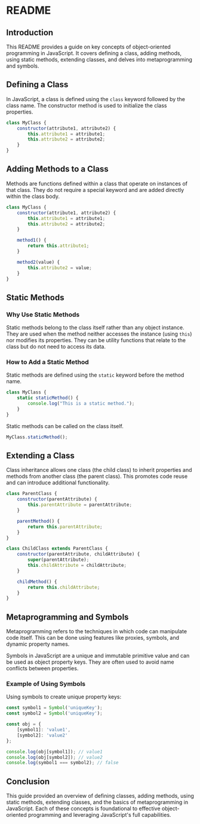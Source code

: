 # README

## Introduction

This README provides a guide on key concepts of object-oriented programming in JavaScript. It covers defining a class, adding methods, using static methods, extending classes, and delves into metaprogramming and symbols.


## Defining a Class

In JavaScript, a class is defined using the `class` keyword followed by the class name. The constructor method is used to initialize the class properties.

```javascript
class MyClass {
    constructor(attribute1, attribute2) {
        this.attribute1 = attribute1;
        this.attribute2 = attribute2;
    }
}
```

## Adding Methods to a Class

Methods are functions defined within a class that operate on instances of that class. They do not require a special keyword and are added directly within the class body.

```javascript
class MyClass {
    constructor(attribute1, attribute2) {
        this.attribute1 = attribute1;
        this.attribute2 = attribute2;
    }

    method1() {
        return this.attribute1;
    }

    method2(value) {
        this.attribute2 = value;
    }
}
```

## Static Methods

### Why Use Static Methods

Static methods belong to the class itself rather than any object instance. They are used when the method neither accesses the instance (using `this`) nor modifies its properties. They can be utility functions that relate to the class but do not need to access its data.

### How to Add a Static Method

Static methods are defined using the `static` keyword before the method name.

```javascript
class MyClass {
    static staticMethod() {
        console.log("This is a static method.");
    }
}
```

Static methods can be called on the class itself.

```javascript
MyClass.staticMethod();
```

## Extending a Class

Class inheritance allows one class (the child class) to inherit properties and methods from another class (the parent class). This promotes code reuse and can introduce additional functionality.

```javascript
class ParentClass {
    constructor(parentAttribute) {
        this.parentAttribute = parentAttribute;
    }

    parentMethod() {
        return this.parentAttribute;
    }
}

class ChildClass extends ParentClass {
    constructor(parentAttribute, childAttribute) {
        super(parentAttribute);
        this.childAttribute = childAttribute;
    }

    childMethod() {
        return this.childAttribute;
    }
}
```

## Metaprogramming and Symbols

Metaprogramming refers to the techniques in which code can manipulate code itself. This can be done using features like proxies, symbols, and dynamic property names.

Symbols in JavaScript are a unique and immutable primitive value and can be used as object property keys. They are often used to avoid name conflicts between properties.

### Example of Using Symbols

Using symbols to create unique property keys:

```javascript
const symbol1 = Symbol('uniqueKey');
const symbol2 = Symbol('uniqueKey');

const obj = {
    [symbol1]: 'value1',
    [symbol2]: 'value2'
};

console.log(obj[symbol1]); // value1
console.log(obj[symbol2]); // value2
console.log(symbol1 === symbol2); // false
```

## Conclusion

This guide provided an overview of defining classes, adding methods, using static methods, extending classes, and the basics of metaprogramming in JavaScript. Each of these concepts is foundational to effective object-oriented programming and leveraging JavaScript's full capabilities.

